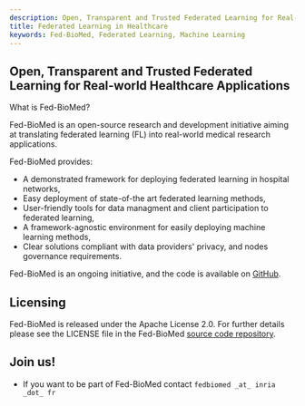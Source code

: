 ```yaml
---
description: Open, Transparent and Trusted Federated Learning for Real-world Healthcare Applications
title: Federated Learning in Healthcare 
keywords: Fed-BioMed, Federated Learning, Machine Learning
---
```


## Open, Transparent and Trusted Federated Learning for Real-world Healthcare Applications

What is Fed-BioMed?

Fed-BioMed is an open-source research and development initiative aiming at translating federated learning (FL) into real-world medical research applications.

Fed-BioMed provides:

- A demonstrated framework for deploying federated learning in hospital networks,
- Easy deployment of state-of-the art federated learning methods, 
- User-friendly tools for data managment and client participation to federated learning,
- A framework-agnostic environment for easily deploying machine learning methods, 
- Clear solutions compliant with data providers' privacy, and nodes governance requirements.


Fed-BioMed is an ongoing initiative, and the code is available on [GitHub](https://github.com/fedbiomed/fedbiomed/).


## Licensing

Fed-BioMed is released under the Apache License 2.0. For further details please see the LICENSE file in the Fed-BioMed [source code repository](https://github.com/fedbiomed/fedbiomed).

## Join us!

* If you want to be part of Fed-BioMed contact `fedbiomed _at_ inria _dot_ fr`
